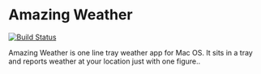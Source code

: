 Amazing Weather
===============

[![Build Status](https://travis-ci.org/alexanderad/amazing-weather.png?branch=master)](https://travis-ci.org/alexanderad/amazing-weather)

Amazing Weather is one line tray weather app for Mac OS. 
It sits in a tray and reports weather at your location just with one figure..
